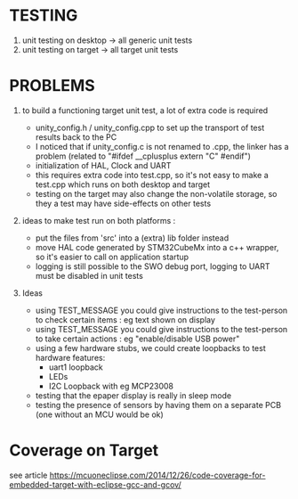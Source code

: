 # TESTING

1. unit testing on desktop -> all generic unit tests
2. unit testing on target -> all target unit tests

# PROBLEMS

1. to build a functioning target unit test, a lot of extra code is required
    * unity_config.h / unity_config.cpp to set up the transport of test results back to the PC
    * I noticed that if unity_config.c is not renamed to .cpp, the linker has a problem (related to "#ifdef __cplusplus extern "C" #endif")
    * initialization of HAL, Clock and UART
    * this requires extra code into test.cpp, so it's not easy to make a test.cpp which runs on both desktop and target
    * testing on the target may also change the non-volatile storage, so they a test may have side-effects on other tests

2. ideas to make test run on both platforms :
    * put the files from 'src' into a (extra) lib folder instead
    * move HAL code generated by STM32CubeMx into a c++ wrapper, so it's easier to call on application startup
    * logging is still possible to the SWO debug port, logging to UART must be disabled in unit tests

3. Ideas
    * using TEST_MESSAGE you could give instructions to the test-person to check certain items : eg text shown on display
    * using TEST_MESSAGE you could give instructions to the test-person to take certain actions : eg "enable/disable USB power"
    * using a few hardware stubs, we could create loopbacks to test hardware features:
        - uart1 loopback
        - LEDs
        - I2C Loopback with eg MCP23008
    * testing that the epaper display is really in sleep mode 
    * testing the presence of sensors by having them on a separate PCB (one without an MCU would be ok)



# Coverage on Target
see article https://mcuoneclipse.com/2014/12/26/code-coverage-for-embedded-target-with-eclipse-gcc-and-gcov/